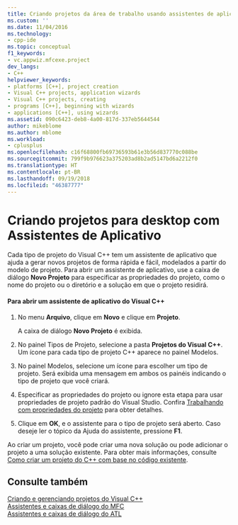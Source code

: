 ```yaml
---
title: Criando projetos da área de trabalho usando assistentes de aplicativo | Microsoft Docs
ms.custom: ''
ms.date: 11/04/2016
ms.technology:
- cpp-ide
ms.topic: conceptual
f1_keywords:
- vc.appwiz.mfcexe.project
dev_langs:
- C++
helpviewer_keywords:
- platforms [C++], project creation
- Visual C++ projects, application wizards
- Visual C++ projects, creating
- programs [C++], beginning with wizards
- applications [C++], using wizards
ms.assetid: 090c6423-deb8-4a00-817d-337eb5644544
author: mikeblome
ms.author: mblome
ms.workload:
- cplusplus
ms.openlocfilehash: c16f68800fb69736593b61e3b56d837770c088be
ms.sourcegitcommit: 799f9b976623a375203ad8b2ad5147bd6a2212f0
ms.translationtype: HT
ms.contentlocale: pt-BR
ms.lasthandoff: 09/19/2018
ms.locfileid: "46387777"
---
```

# <a name="creating-desktop-projects-by-using-application-wizards"></a>Criando projetos para desktop com Assistentes de Aplicativo

Cada tipo de projeto do Visual C++ tem um assistente de aplicativo que ajuda a gerar novos projetos de forma rápida e fácil, modelados a partir do modelo de projeto.  Para abrir um assistente de aplicativo, use a caixa de diálogo **Novo Projeto** para especificar as propriedades do projeto, como o nome do projeto ou o diretório e a solução em que o projeto residirá.

#### <a name="to-open-a-visual-c-application-wizard"></a>Para abrir um assistente de aplicativo do Visual C++

1. No menu **Arquivo**, clique em **Novo** e clique em **Projeto**.

   A caixa de diálogo **Novo Projeto** é exibida.

1. No painel Tipos de Projeto, selecione a pasta **Projetos do Visual C++**. Um ícone para cada tipo de projeto C++ aparece no painel Modelos.

1. No painel Modelos, selecione um ícone para escolher um tipo de projeto. Será exibida uma mensagem em ambos os painéis indicando o tipo de projeto que você criará.

1. Especificar as propriedades do projeto ou ignore esta etapa para usar propriedades de projeto padrão do Visual Studio. Confira [Trabalhando com propriedades do projeto](../ide/working-with-project-properties.md) para obter detalhes.

1. Clique em **OK**, e o assistente para o tipo de projeto será aberto. Caso deseje ler o tópico da Ajuda do assistente, pressione **F1**.

Ao criar um projeto, você pode criar uma nova solução ou pode adicionar o projeto a uma solução existente. Para obter mais informações, consulte [Como criar um projeto do C++ com base no código existente](../ide/how-to-create-a-cpp-project-from-existing-code.md).

## <a name="see-also"></a>Consulte também

[Criando e gerenciando projetos do Visual C++](../ide/creating-and-managing-visual-cpp-projects.md)<br>
[Assistentes e caixas de diálogo do MFC](../mfc/reference/mfc-wizards-and-dialog-boxes.md)<br>
[Assistentes e caixas de diálogo do ATL](../atl/reference/atl-wizards-and-dialog-boxes.md)
